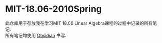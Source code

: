 # MIT-18.06-2010Spring
此仓库用于存放我在学习MIT 18.06 Linear Algebra课程的过程中记录的所有笔记.  
所有笔记均使用 [Obsidian](https://obsidian.md/) 书写.  
